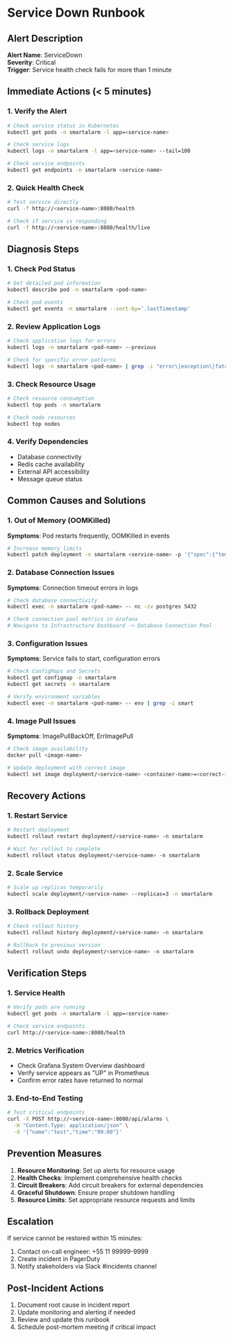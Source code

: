 # Service Down Runbook

## Alert Description

**Alert Name**: ServiceDown  
**Severity**: Critical  
**Trigger**: Service health check fails for more than 1 minute

## Immediate Actions (< 5 minutes)

### 1. Verify the Alert

```bash
# Check service status in Kubernetes
kubectl get pods -n smartalarm -l app=<service-name>

# Check service logs
kubectl logs -n smartalarm -l app=<service-name> --tail=100

# Check service endpoints
kubectl get endpoints -n smartalarm <service-name>
```

### 2. Quick Health Check

```bash
# Test service directly
curl -f http://<service-name>:8080/health

# Check if service is responding
curl -f http://<service-name>:8080/health/live
```

## Diagnosis Steps

### 1. Check Pod Status

```bash
# Get detailed pod information
kubectl describe pod -n smartalarm <pod-name>

# Check pod events
kubectl get events -n smartalarm --sort-by='.lastTimestamp'
```

### 2. Review Application Logs

```bash
# Check application logs for errors
kubectl logs -n smartalarm <pod-name> --previous

# Check for specific error patterns
kubectl logs -n smartalarm <pod-name> | grep -i "error\|exception\|fatal"
```

### 3. Check Resource Usage

```bash
# Check resource consumption
kubectl top pods -n smartalarm

# Check node resources
kubectl top nodes
```

### 4. Verify Dependencies

- Database connectivity
- Redis cache availability
- External API accessibility
- Message queue status

## Common Causes and Solutions

### 1. Out of Memory (OOMKilled)

**Symptoms**: Pod restarts frequently, OOMKilled in events

```bash
# Increase memory limits
kubectl patch deployment -n smartalarm <service-name> -p '{"spec":{"template":{"spec":{"containers":[{"name":"<container-name>","resources":{"limits":{"memory":"2Gi"}}}]}}}}'
```

### 2. Database Connection Issues

**Symptoms**: Connection timeout errors in logs

```bash
# Check database connectivity
kubectl exec -n smartalarm <pod-name> -- nc -zv postgres 5432

# Check connection pool metrics in Grafana
# Navigate to Infrastructure Dashboard -> Database Connection Pool
```

### 3. Configuration Issues

**Symptoms**: Service fails to start, configuration errors

```bash
# Check ConfigMaps and Secrets
kubectl get configmap -n smartalarm
kubectl get secrets -n smartalarm

# Verify environment variables
kubectl exec -n smartalarm <pod-name> -- env | grep -i smart
```

### 4. Image Pull Issues

**Symptoms**: ImagePullBackOff, ErrImagePull

```bash
# Check image availability
docker pull <image-name>

# Update deployment with correct image
kubectl set image deployment/<service-name> <container-name>=<correct-image> -n smartalarm
```

## Recovery Actions

### 1. Restart Service

```bash
# Restart deployment
kubectl rollout restart deployment/<service-name> -n smartalarm

# Wait for rollout to complete
kubectl rollout status deployment/<service-name> -n smartalarm
```

### 2. Scale Service

```bash
# Scale up replicas temporarily
kubectl scale deployment/<service-name> --replicas=3 -n smartalarm
```

### 3. Rollback Deployment

```bash
# Check rollout history
kubectl rollout history deployment/<service-name> -n smartalarm

# Rollback to previous version
kubectl rollout undo deployment/<service-name> -n smartalarm
```

## Verification Steps

### 1. Service Health

```bash
# Verify pods are running
kubectl get pods -n smartalarm -l app=<service-name>

# Check service endpoints
curl http://<service-name>:8080/health
```

### 2. Metrics Verification

- Check Grafana System Overview dashboard
- Verify service appears as "UP" in Prometheus
- Confirm error rates have returned to normal

### 3. End-to-End Testing

```bash
# Test critical endpoints
curl -X POST http://<service-name>:8080/api/alarms \
  -H "Content-Type: application/json" \
  -d '{"name":"test","time":"09:00"}'
```

## Prevention Measures

1. **Resource Monitoring**: Set up alerts for resource usage
2. **Health Checks**: Implement comprehensive health checks
3. **Circuit Breakers**: Add circuit breakers for external dependencies
4. **Graceful Shutdown**: Ensure proper shutdown handling
5. **Resource Limits**: Set appropriate resource requests and limits

## Escalation

If service cannot be restored within 15 minutes:

1. Contact on-call engineer: +55 11 99999-9999
2. Create incident in PagerDuty
3. Notify stakeholders via Slack #incidents channel

## Post-Incident Actions

1. Document root cause in incident report
2. Update monitoring and alerting if needed
3. Review and update this runbook
4. Schedule post-mortem meeting if critical impact
